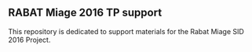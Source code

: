 ## RABAT Miage 2016 TP support

This repository is dedicated to support materials for the Rabat Miage SID 2016 Project.
